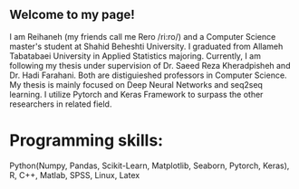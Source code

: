 

## Welcome to my page!


I am Reihaneh (my friends call me Rero /ri:ro/) and a Computer Science master's student at Shahid Beheshti University. I graduated from Allameh Tabatabaei University in Applied Statistics majoring.
Currently, I am following my thesis under supervision of Dr. Saeed Reza Kheradpisheh and Dr. Hadi Farahani. Both are distiguieshed professors in Computer Science.
My thesis is mainly focused on Deep Neural Networks and seq2seq learning. I utilize Pytorch and Keras Framework to surpass the other researchers in related field.

# Programming skills:
Python(Numpy, Pandas, Scikit-Learn, Matplotlib, Seaborn, Pytorch, Keras),
R,
C++,
Matlab,
SPSS,
Linux,
Latex



